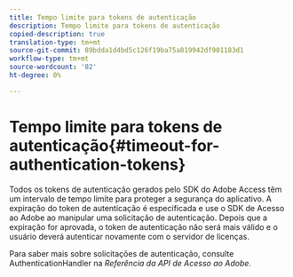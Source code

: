 ```yaml
---
title: Tempo limite para tokens de autenticação
description: Tempo limite para tokens de autenticação
copied-description: true
translation-type: tm+mt
source-git-commit: 89bdda1d4bd5c126f19ba75a819942df901183d1
workflow-type: tm+mt
source-wordcount: '82'
ht-degree: 0%

---
```



# Tempo limite para tokens de autenticação{#timeout-for-authentication-tokens}

Todos os tokens de autenticação gerados pelo SDK do Adobe Access têm um intervalo de tempo limite para proteger a segurança do aplicativo. A expiração do token de autenticação é especificada e use o SDK de Acesso ao Adobe ao manipular uma solicitação de autenticação. Depois que a expiração for aprovada, o token de autenticação não será mais válido e o usuário deverá autenticar novamente com o servidor de licenças.

Para saber mais sobre solicitações de autenticação, consulte AuthenticationHandler na *Referência da API de Acesso ao Adobe*.
